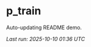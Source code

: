 # p_train

Auto-updating README demo.

<!--START_SECTION:status-->
_Last run: 2025-10-10 01:36 UTC_
<!--END_SECTION:status-->
































































































































































































































































































































































































































































































































































































































































































































































































































































































































































































































































































































































































